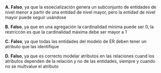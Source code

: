 **A.**  **Falso**, ya que la esoecialización genera un subconjunto de entidades de nivel menor a partir de una entidad de nivel mayor, pero la entidad de nivel mayor puede seguir usándose

**B.**  **Falso**, ya que en una agregación la cardinalidad mínima puede ser 0, la restriccón es que la cardinalidad máxima debe ser mayor a 1

**C.**  **Falso**, ya que todas las entidades del modelo de ER deben tener un atributo que las identifique

**D.**  **Falso**, ya que es correcto modelar atributos en las relaciones cuand los atributos dependen de la relación y no de las entidades, siempre y cuando no se multvalue el atributo 